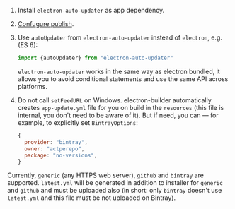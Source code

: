 1. Install `electron-auto-updater` as app dependency.

2. [Confugure publish](https://github.com/electron-userland/electron-builder/wiki/Options#buildpublish).

3. Use `autoUpdater` from `electron-auto-updater` instead of `electron`, e.g. (ES 6):

    ```js
    import {autoUpdater} from "electron-auto-updater"
    ```
    
    `electron-auto-updater` works in the same way as electron bundled, it allows you to avoid conditional statements and use the same API across platforms.

4. Do not call `setFeedURL` on Windows. electron-builder automatically creates `app-update.yml` file for you on build in the `resources` (this file is internal, you don't need to be aware of it). But if need, you can — for example, to explicitly set `BintrayOptions`: 
    ```js
    {
      provider: "bintray",
      owner: "actperepo",
      package: "no-versions",
    }
    ```

Currently, `generic` (any HTTPS web server), `github` and `bintray` are supported. `latest.yml` will be generated in addition to installer for `generic` and `github` and must be uploaded also (in short: only `bintray` doesn't use `latest.yml` and this file must be not uploaded on Bintray).